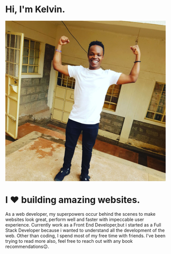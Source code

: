 # Hi, I'm Kelvin.

![Image showing me, Kelvin Mutuota](./assets/me.jpg)

# I ❤ building amazing websites.

As a web developer, my superpowers occur behind the scenes to make websites look great, perform well and faster with impeccable user experience. Currently work as a Front End Developer,but i started as a Full Stack Developer because i wanted to understand all the development of the web. Other than coding, I spend most of my free time with friends. I've been trying to read more also, feel free to reach out with any book recommendations😉.
